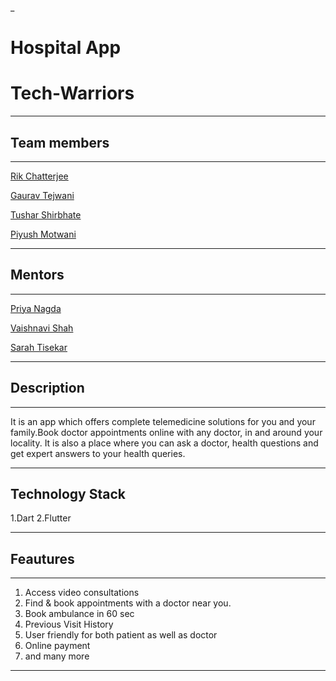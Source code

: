 _
# Hospital App
# Tech-Warriors
---
## Team members
---

[Rik Chatterjee](https://github.com/TheArchitet)

[Gaurav Tejwani](https://github.com/GauravMaheshTejwani)

[Tushar Shirbhate](https://github.com/Tushar-Shirbhate)

[Piyush Motwani](https://github.com/Piyushmotwani)

---

## Mentors
---
[Priya Nagda](https://github.com/pri1311)

[Vaishnavi Shah](https://github.com/vaishnavirshah)

[Sarah Tisekar](https://github.com/sarah-nisar)

---

## Description
---
It is an app which offers complete telemedicine solutions for you and your family.Book doctor appointments online with any doctor, in and around your locality. It is also a place where you can ask a doctor,  health questions and get expert answers to your health queries.

---
## Technology Stack
1.Dart 
2.Flutter

---
## Feautures
---
1. Access video consultations
2. Find & book appointments with a doctor near you.
3. Book ambulance in 60 sec
4. Previous Visit History
5. User friendly for both patient as well as doctor
6. Online payment
7. and many more

---



